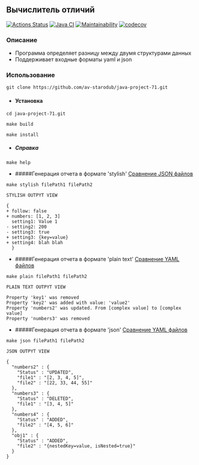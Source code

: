 ## Вычислитель отличий

[![Actions Status](https://github.com/av-starodub/java-project-71/workflows/hexlet-check/badge.svg)](https://github.com/av-starodub/java-project-71/actions)
[![Java CI](https://github.com/av-starodub/java-project-71/actions/workflows/javaci.yml/badge.svg)](https://github.com/av-starodub/java-project-71/actions/workflows/javaci.yml)
[![Maintainability](https://api.codeclimate.com/v1/badges/1bab56c13d765ad0e2a8/maintainability)](https://codeclimate.com/github/av-starodub/java-project-71/maintainability)
[![codecov](https://codecov.io/gh/av-starodub/java-project-71/branch/main/graph/badge.svg?token=XGDU7QTSQJ)](https://codecov.io/gh/av-starodub/java-project-71)

### Описание

* Программа определяет разницу между двумя структурами данных
* Поддерживает входные форматы yaml и json

### Использование
~~~
git clone https://github.com/av-starodub/java-project-71.git
~~~
* #### Установка
~~~
cd java-project-71.git
~~~
~~~
make build
~~~
~~~
make install
~~~
* ##### Справка
~~~
make help
~~~
* #####Генерация отчета в формате 'stylish'
  [Сравнение JSON файлов](https://asciinema.org/a/TsxEUumL953QN9WhO7iM7SKjG)
~~~
make stylish filePath1 filePath2
~~~
~~~
STYLISH OUTPYT VIEW

{
+ follow: false
+ numbers: [1, 2, 3]
  setting1: Value 1
- setting2: 200
- setting3: true
+ setting3: {key=value}
+ setting4: blah blah
  }
~~~
* #####Генерация отчета в формате 'plain text'
  [Сравнение YAML файлов](https://asciinema.org/a/L3mG2yp19djWOJHTqzdslEELE)
~~~
make plain filePath1 filePath2
~~~
~~~
PLAIN TEXT OUTPYT VIEW

Property 'key1' was removed
Property 'key2' was added with value: 'value2'
Property 'numbers2' was updated. From [complex value] to [complex value]
Property 'numbers3' was removed
~~~
* #####Генерация отчета в формате 'json'
  [Сравнение YAML файлов](https://asciinema.org/a/521xFoBVrMrEYYzGxltv1O0lW)
~~~
make json filePath1 filePath2
~~~
~~~
JSON OUTPYT VIEW

{
  "numbers2" : {
    "Status" : "UPDATED",
    "file1" : "[2, 3, 4, 5]",
    "file2" : "[22, 33, 44, 55]"
  },
  "numbers3" : {
    "Status" : "DELETED",
    "file1" : "[3, 4, 5]"
  },
  "numbers4" : {
    "Status" : "ADDED",
    "file2" : "[4, 5, 6]"
  },
  "obj1" : {
    "Status" : "ADDED",
    "file2" : "{nestedKey=value, isNested=true}"
  }
}
~~~
